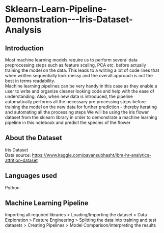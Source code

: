 # Sklearn-Learn-Pipeline-Demonstration---Iris-Dataset-Analysis
## Introduction
Most machine learning models require us to perform several data preprocessing steps such as feature scaling, PCA etc. before actually training the model on the data. This leads to a writing a lot of code lines that when written sequentially look messy and the overall approach is not the best in terms readability.
<br />
Machine learning pipelines can be very handy in this case as they enable a user to write and organize cleaner looking code and help with the ease of understanding. Also, when new data is introduced, the pipeline automatically performs all the necessary pre processing steps before training the model on the new data for further prediction - thereby iterating and automating all the processing steps
We will be using the iris flower dataset from the sklearn library in order to demonstrate a machine learning pipeline in this notebook and predict the species of the flower
<br />
## About the Dataset
Iris Dataset
<br />Data source: https://www.kaggle.com/pavansubhasht/ibm-hr-analytics-attrition-dataset
<br />
## Languages used
Python
<br />
## Machine Learning Pipeline
Importing all required libraries > Loading/Importing the dataset > Data Exploration > Feature Engineering > Splitting the data into training and test datasets > Creating Pipelines > Model Comparison/Interpreting the results
